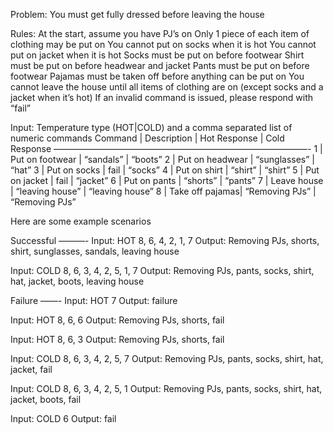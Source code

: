 Problem: You must get fully dressed before leaving the house

Rules:
At the start, assume you have PJ’s on
Only 1 piece of each item of clothing may be put on
You cannot put on socks when it is hot
You cannot put on jacket when it is hot
Socks must be put on before footwear
Shirt must be put on before headwear and jacket
Pants must be put on before footwear
Pajamas must be taken off before anything can be put on
You cannot leave the house until all items of clothing are on (except socks and a jacket when it’s hot)
If an invalid command is issued, please respond with “fail”

Input: Temperature type (HOT|COLD) and a comma separated list of numeric commands
Command            |    Description    |    Hot Response    |    Cold Response
—————————————————————————————-
1        |    Put on footwear    |    “sandals”    |    “boots”
2         |    Put on headwear    |    “sunglasses”    |    “hat”
3        |    Put on socks    |    fail        |    “socks”
4        |    Put on shirt    |    “shirt”        |    “shirt”
5        |    Put on jacket    |    fail        |    “jacket”
6        |    Put on pants    |    “shorts”    |    “pants”
7        |    Leave house    |    “leaving house”    |    “leaving house”
8        |    Take off pajamas|    “Removing PJs”    |    “Removing PJs”

Here are some example scenarios

Successful
———-
Input: HOT 8, 6, 4, 2, 1, 7
Output: Removing PJs, shorts, shirt, sunglasses, sandals, leaving house

Input: COLD 8, 6, 3, 4, 2, 5, 1, 7
Output: Removing PJs, pants, socks, shirt, hat, jacket, boots, leaving house

Failure
——-
Input: HOT 7
Output: failure

Input: HOT 8, 6, 6
Output: Removing PJs, shorts, fail

Input: HOT 8, 6, 3
Output: Removing PJs, shorts, fail

Input: COLD 8, 6, 3, 4, 2, 5, 7
Output: Removing PJs, pants, socks, shirt, hat, jacket, fail

Input: COLD 8, 6, 3, 4, 2, 5, 1
Output: Removing PJs, pants, socks, shirt, hat, jacket, boots, fail

Input: COLD 6
Output: fail